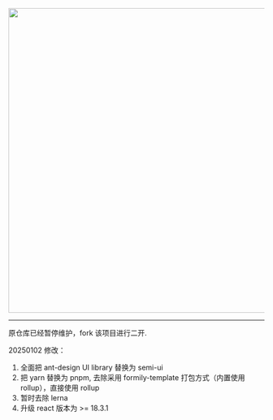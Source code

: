 <p align="center">
<img width="600" src="https://img.alicdn.com/imgextra/i1/O1CN01bg1tTN1p5ZOPmhKV0_!!6000000005309-55-tps-2200-981.svg">
</p>

---

原仓库已经暂停维护，fork 该项目进行二开.

20250102 修改：

1. 全面把 ant-design UI library 替换为 semi-ui
2. 把 yarn 替换为 pnpm, 去除采用 formily-template 打包方式（内置使用 rollup），直接使用 rollup
3. 暂时去除 lerna
4. 升级 react 版本为 >= 18.3.1
